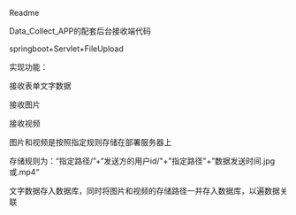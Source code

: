 Readme

Data_Collect_APP的配套后台接收端代码

springboot+Servlet+FileUpload

实现功能：

接收表单文字数据

接收图片

接收视频

图片和视频是按照指定规则存储在部署服务器上

存储规则为：“指定路径/”+“发送方的用户id/"+"指定路径"+”数据发送时间.jpg或.mp4“

文字数据存入数据库，同时将图片和视频的存储路径一并存入数据库，以遍数据关联

